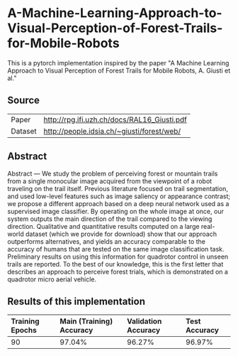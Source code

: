 # A-Machine-Learning-Approach-to-Visual-Perception-of-Forest-Trails-for-Mobile-Robots

This is a pytorch implementation inspired by the paper "A Machine Learning Approach to Visual Perception of Forest Trails for Mobile Robots, A. Giusti et al."


## Source
|  |  |
|:---------|:---------|
| Paper | http://rpg.ifi.uzh.ch/docs/RAL16_Giusti.pdf |
| Dataset | http://people.idsia.ch/~giusti/forest/web/ |

## Abstract
Abstract — We study the problem of perceiving forest or mountain trails from a single monocular image acquired from the viewpoint of a robot traveling on the trail itself. Previous literature focused on trail segmentation, and used low-level features such as image saliency or appearance contrast; we propose a different approach based on a deep neural network used as a supervised image classifier. By operating on the whole image at once, our system outputs the main direction of the trail compared to the viewing direction. Qualitative and quantitative results computed on a large real-world dataset (which we provide for download) show that our approach outperforms alternatives, and yields an accuracy comparable to the accuracy of humans that are tested on the same image classification task. Preliminary results on using this information for quadrotor control in unseen trails are reported. To the best of our knowledge, this is the first letter that describes an approach to perceive forest trials, which is demonstrated on a quadrotor micro aerial vehicle.

## Results of this implementation

| Training Epochs | Main (Training) Accuracy | Validation Accuracy | Test Accuracy |
|:---------|:---------|:---------|:---------|
| 90 | 97.04% | 96.27% | 96.97% |
